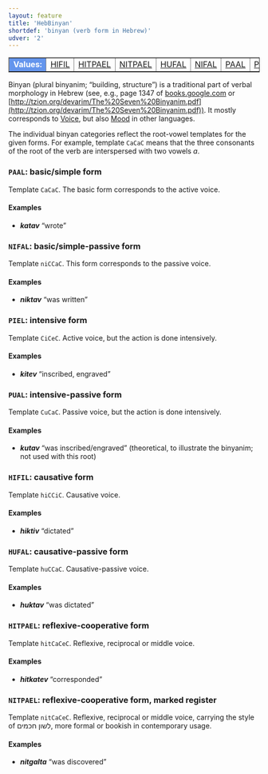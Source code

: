 ```yaml
---
layout: feature
title: 'HebBinyan'
shortdef: 'binyan (verb form in Hebrew)'
udver: '2'
---
```


<table class="typeindex" border="1">
<tr>
  <td style="background-color:cornflowerblue;color:white"><strong>Values:</strong> </td>
  <td><a href="#HIFIL">HIFIL</a></td>
  <td><a href="#HITPAEL">HITPAEL</a></td>
  <td><a href="#NITPAEL">NITPAEL</a></td>
  <td><a href="#HUFAL">HUFAL</a></td>
  <td><a href="#NIFAL">NIFAL</a></td>
  <td><a href="#PAAL">PAAL</a></td>
  <td><a href="#PIEL">PIEL</a></td>
  <td><a href="#PUAL">PUAL</a></td>
</tr>
</table>

Binyan (plural binyanim; “building, structure”) is a traditional part of verbal morphology in Hebrew
(see, e.g., page 1347 of [books.google.com](http://books.google.cz/books?id=l7UWMZq7FGIC&pg=PA1350&lpg=PA1350&dq=HIFIL+HITPAEL+HUFAL+NIFAL+PAAL+PIEL+PUAL+HIFIL&source=bl&ots=bnVti7b3wi&sig=8O9q5x0DA1DqYiH3g8yVY8r9qgM&hl=cs&sa=X&ei=pf1wVLeADcLOygON7YHoAw&ved=0CCkQ6AEwAQ#v=onepage&q=HIFIL%20HITPAEL%20HUFAL%20NIFAL%20PAAL%20PIEL%20PUAL%20HIFIL&f=false)
or [http://tzion.org/devarim/The%20Seven%20Binyanim.pdf](http://tzion.org/devarim/The%20Seven%20Binyanim.pdf)).
It mostly corresponds to [Voice](), but also [Mood]() in other languages.

The individual binyan categories reflect the root-vowel templates for the given forms.
For example, template `CaCaC` means that the three consonants of the root of the verb
are interspersed with two vowels _a_.

### <a name="PAAL">`PAAL`</a>: basic/simple form

Template `CaCaC`. The basic form corresponds to the active voice.

#### Examples

* _<b>katav</b>_ “wrote”

### <a name="NIFAL">`NIFAL`</a>: basic/simple-passive form

Template `niCCaC`. This form corresponds to the passive voice.

#### Examples

* _<b>niktav</b>_ “was written”

### <a name="PIEL">`PIEL`</a>: intensive form

Template `CiCeC`. Active voice, but the action is done intensively.

#### Examples

* _<b>kitev</b>_ “inscribed, engraved”

### <a name="PUAL">`PUAL`</a>: intensive-passive form

Template `CuCaC`. Passive voice, but the action is done intensively.

#### Examples

* _<b>kutav</b>_ “was inscribed/engraved” (theoretical, to illustrate the binyanim; not used with this root)

### <a name="HIFIL">`HIFIL`</a>: causative form

Template `hiCCiC`. Causative voice.

#### Examples

* _<b>hiktiv</b>_ “dictated”

### <a name="HUFAL">`HUFAL`</a>: causative-passive form

Template `huCCaC`. Causative-passive voice.

#### Examples

* _<b>huktav</b>_ “was dictated”

### <a name="HITPAEL">`HITPAEL`</a>: reflexive-cooperative form

Template `hitCaCeC`. Reflexive, reciprocal or middle voice.

#### Examples

* _<b>hitkatev</b>_ “corresponded”

### <a name="NITPAEL">`NITPAEL`</a>: reflexive-cooperative form, marked register

Template `nitCaCeC`. Reflexive, reciprocal or middle voice, carrying the style of לשון חכמים, more formal or bookish in contemporary usage.

#### Examples

* _<b>nitgalta</b>_ “was discovered”


<!-- Interlanguage links updated St lis 3 20:58:22 CET 2021 -->
